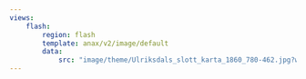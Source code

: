 ```yaml
---
views:
    flash:
        region: flash
        template: anax/v2/image/default
        data:
            src: "image/theme/Ulriksdals_slott_karta_1860_780-462.jpg?width=100%&height=245&crop-to-fit&area=0,0,30,0"
---
```

